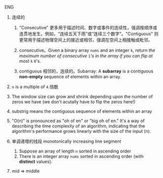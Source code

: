 ENG

1. 连续的

   1. "Consecutive" 更多用于描述时间、数字或事件的连续性，强调按顺序或连贯地发生。例如，“连续五天下雨”或“连续三个数字”。"Contiguous" 则更常用于描述物理空间上的接近或相邻，强调在空间上相接触或毗邻。
   2. consecutive。Given a binary array `nums` and an integer `k`, return *the maximum number of consecutive* `1`*'s in the array if you can flip at most* `k` `0`'s.

   3. contiguous 相邻的，连续的。Subarray: A **subarray** is a contiguous **non-empty** sequence of elements within an array.

2. `n` is a multiple of `4`.倍数

3. The window size can grow and shrink depending upon the number of zeros we have (we don't acutally have to flip the zeros here!)

4. substrig means the contiguous sequence of elements within an array

5. "O(n)" is pronounced as "oh of en" or "big oh of en." It's a way of describing the time complexity of an algorithm, indicating that the algorithm's performance grows linearly with the size of the input (n).

6. 单调递增的线段 monotonically increasing line segment
   1. Suppose an array of length `n` sorted in ascending order
   1. There is an integer array `nums` sorted in ascending order (with **distinct** values).

7. mid => middle

